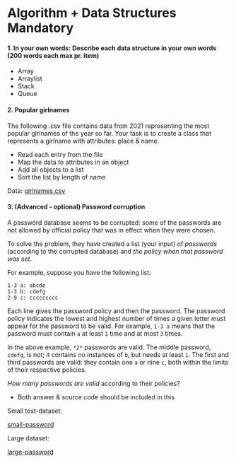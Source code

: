 # Algorithm + Data Structures Mandatory

#### 1. In your own words: Describe each data structure in your own words (200 words each max pr. item)

- Array
- Arraylist
- Stack
- Queue

#### 2. Popular girlnames

The following .csv file contains data from 2021 representing the most popular girlnames of the year so far. Your task is to create a class that represents a girlname with attributes: place & name.

- Read each entry from the file
- Map the data to attributes in an object
- Add all objects to a list
- Sort the list by length of name

Data: [girlnames.csv](assets/girlnames.csv) 

#### 3. (Advanced - optional) Password corruption

A password database seems to be corrupted: some of the passwords are not allowed by official policy that was in effect when they were chosen.

To solve the problem, they have created a list (your input) of *passwords* (according to the corrupted database) and *the policy when that password was set*.

For example, suppose you have the following list:

```
1-3 a: abcde
1-3 b: cdefg
2-9 c: ccccccccc
```

Each line gives the password policy and then the password. The password policy indicates the lowest and highest number of times a given letter must appear for the password to be valid. For example, `1-3 a` means that the password must contain `a` at least `1` time and at most `3` times.

In the above example, `*2*` passwords are valid. The middle password, `cdefg`, is not; it contains no instances of `b`, but needs at least `1`. The first and third passwords are valid: they contain one `a` or nine `c`, both within the limits of their respective policies.

*How many passwords are valid* according to their policies?

- Both answer & source code should be included in this

Small test-dataset:  

[small-password](assets/small-password.txt) 

Large dataset: 

[large-password](assets/large-password.txt) 
